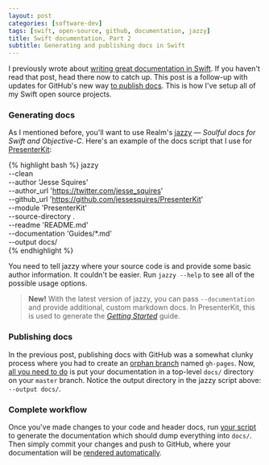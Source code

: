 ```yaml
---
layout: post
categories: [software-dev]
tags: [swift, open-source, github, documentation, jazzy]
title: Swift documentation, Part 2
subtitle: Generating and publishing docs in Swift
---
```


I previously wrote about [writing great documentation in Swift](/swift-documentation/). If you haven't read that post, head there now to catch up. This post is a follow-up with updates for GitHub's new way [to publish docs](https://github.com/blog/2228-simpler-github-pages-publishing). This is how I've setup all of my Swift open source projects.

<!--excerpt-->

### Generating docs

As I mentioned before, you'll want to use Realm's [jazzy](https://github.com/realm/jazzy) &mdash; *Soulful docs for Swift and Objective-C*. Here's an example of the docs script that I use for [PresenterKit](https://github.com/jessesquires/PresenterKit):

{% highlight bash %}
jazzy \
    --clean \
    --author 'Jesse Squires' \
    --author_url 'https://twitter.com/jesse_squires' \
    --github_url 'https://github.com/jessesquires/PresenterKit' \
    --module 'PresenterKit' \
    --source-directory . \
    --readme 'README.md' \
    --documentation 'Guides/*.md' \
    --output docs/ \
{% endhighlight %}

You need to tell jazzy where your source code is and provide some basic author information. It couldn't be easier. Run `jazzy --help` to see all of the possible usage options.

> **New!** With the latest version of jazzy, you can pass `--documentation` and provide additional, custom markdown docs. In PresenterKit, this is used to generate the [*Getting Started*](https://jessesquires.github.io/PresenterKit/getting-started.html) guide.

### Publishing docs

In the previous post, publishing docs with GitHub was a somewhat clunky process where you had to create an [orphan branch](https://git-scm.com/docs/git-checkout#git-checkout---orphanltnewbranchgt) named `gh-pages`. Now, [all you need to do](https://github.com/blog/2228-simpler-github-pages-publishing) is put your documentation in a top-level `docs/` directory on your `master` branch. Notice the output directory in the jazzy script above: `--output docs/`.

### Complete workflow

Once you've made changes to your code and header docs, run [your script](https://github.com/jessesquires/PresenterKit/blob/develop/build_docs.sh) to generate the documentation which should dump everything into `docs/`. Then simply commit your changes and push to GitHub, where your documentation will be [rendered automatically](https://jessesquires.github.io/JSQCoreDataKit/).
